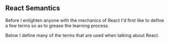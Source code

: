 ## React Semantics

Before I enlighten anyone with the mechanics of React I'd first like to define a few terms so as to grease the learning process. 

Below I define many of the terms that are used when talking about React.









